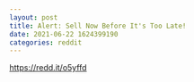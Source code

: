 ```yaml
--- 
layout: post 
title: Alert: Sell Now Before It's Too Late! 
date: 2021-06-22 1624399190 
categories: reddit 
--- 
```

https://redd.it/o5yffd